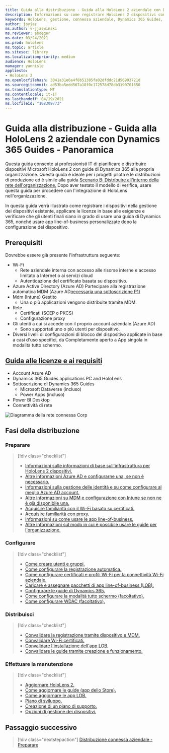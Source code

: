 ```yaml
---
title: Guida alla distribuzione - Guida alla HoloLens 2 aziendale con Dynamics 365 Guides - Panoramica
description: Informazioni su come registrare HoloLens 2 dispositivi con Dynamics 365 Guides su una rete connessa aziendale.
keywords: HoloLens, gestione, connessa aziendale, Dynamics 365 Guides, AAD, Azure AD, MDM, gestione dei dispositivi mobili
author: joyjaz
ms.author: v-jjaswinski
ms.reviewer: aboeger
ms.date: 03/24/2021
ms.prod: hololens
ms.topic: article
ms.sitesec: library
ms.localizationpriority: medium
audience: HoloLens
manager: yannisle
appliesto:
- HoloLens 2
ms.openlocfilehash: 3041a31e6a4f8b51385fa02dfddc21d56993721d
ms.sourcegitcommit: ad53ba5edd567a18f0c172578d78db3190701650
ms.translationtype: MT
ms.contentlocale: it-IT
ms.lasthandoff: 04/19/2021
ms.locfileid: "108309773"
---
```

# <a name="deployment-guide---corporate-connected-hololens-2-with-dynamics-365-guides---overview"></a>Guida alla distribuzione - Guida alla HoloLens 2 aziendale con Dynamics 365 Guides - Panoramica

Questa guida consente ai professionisti IT di pianificare e distribuire dispositivi Microsoft HoloLens 2 con guide di Dynamics 365 alla propria organizzazione. Questa guida è ideale per i progetti pilota e le distribuzioni di produzione ed è simile alla guida [Scenario B: Distribuire all'interno della rete dell'organizzazione.](https://docs.microsoft.com/hololens/common-scenarios#scenario-b-deploy-inside-your-organizations-network) Dopo aver testato il modello di verifica, usare questa guida per procedere con l'integrazione di HoloLens nell'organizzazione.

In questa guida verrà illustrato come registrare i dispositivi nella gestione dei dispositivi esistente, applicare le licenze in base alle esigenze e verificare che gli utenti finali siano in grado di usare una guida di Dynamics 365, nonché usare app line-of-business personalizzate dopo la configurazione del dispositivo. 

## <a name="prerequisites"></a>Prerequisiti

Dovrebbe essere già presente l'infrastruttura seguente:
- Wi-Fi
    - Rete aziendale interna con accesso alle risorse interne e accesso limitato a Internet o ai servizi cloud
    - Autenticazione del certificato basata su dispositivo.
- Azure Active Directory (Azure AD) Partecipare alla registrazione automatica MDM (Azure AD[necessaria una sottoscrizione P1)](https://docs.microsoft.com/azure/active-directory/fundamentals/active-directory-whatis)
- Mdm (Intune) Gestito
    - Una o più applicazioni vengono distribuite tramite MDM.
- Rete 
    - Certificati (SCEP o PKCS)
    - Configurazione proxy
- Gli utenti a cui si accede con il proprio account aziendale (Azure AD)
    - Sono supportati uno o più utenti per dispositivo.
- Diversi livelli di configurazioni di blocco del dispositivo applicate in base a casi d'uso specifici, da Completamente aperto a App singola in modalità tutto schermo.

## <a name="guides-licensing-and-requirements"></a>[Guida alle licenze e ai requisiti](https://docs.microsoft.com/dynamics365/mixed-reality/guides/requirements#licensing-and-product-requirements)
- Account Azure AD
- Dynamics 365 Guides applications PC and HoloLens
- Sottoscrizione di Dynamics 365 Guides
    - Microsoft Dataverse (incluso)
    - Power Apps (incluso)
- Power BI Desktop
- Connettività di rete

![Diagramma della rete connessa Corp](./images/corpconnected-diagHL2-guides.png)

## <a name="stages-of-deployment"></a>Fasi della distribuzione
### <a name="prepare"></a>Preparare
> [!div class="checklist"]
>- [Informazioni sulle informazioni di base sull'infrastruttura per HoloLens 2 dispositivi.](hololens2-corp-connected-prepare.md#infrastructure-essentials)
>- [Altre informazioni Azure AD e configurarne una, se non è necessario.](hololens2-corp-connected-prepare.md#azure-active-directory)
>- [Informazioni sulla gestione delle identità e su come configurare al meglio Azure AD account.](hololens2-corp-connected-prepare.md#identity-management)
>- [Altre informazioni su MDM e configurazione con Intune se non ne è già disponibile una.](hololens2-corp-connected-prepare.md#mobile-device-management)
>- [Acquisire familiarità con il Wi-Fi basato su certificati.](hololens2-corp-connected-prepare.md#certificates)
>- [Acquisire familiarità con proxy.](hololens2-corp-connected-prepare.md#proxy)
>- [Informazioni su come usare le app line-of-business.](hololens2-corp-connected-prepare.md#line-of-business-apps)
>- [Altre informazioni sul modo in cui è possibile usare le guide per l'organizzazione.](hololens2-corp-connected-prepare.md#guides-playbook)
### <a name="configure"></a>Configurare
> [!div class="checklist"]
>- [Come creare utenti e gruppi.](hololens2-corp-connected-configure.md#azure-users-and-groups)
>- [Come configurare la registrazione automatica.](hololens2-corp-connected-configure.md#auto-enrollment-on-hololens-2)
>- [Come configurare certificati e profili Wi-Fi per la connettività Wi-Fi aziendale.](hololens2-corp-connected-configure.md#corporate-wi-fi-connectivity)
>- [Caricare e assegnare pacchetti di app line-of-business (LOB).](hololens2-corp-connected-configure.md#app-deployment)
>- [Configurare le guide di Dynamics 365.](hololens2-corp-connected-configure.md#setup-guides-application-licenses-dataverse-and-authoring)
>- [Come configurare la modalità tutto schermo (facoltativo).](hololens2-corp-connected-configure.md#optional-kiosk-mode)
>- [Come configurare WDAC (facoltativo).](hololens2-corp-connected-configure.md#optional-wdac)
### <a name="deploy"></a>Distribuisci
> [!div class="checklist"]
>-  [Convalidare la registrazione tramite dispositivo e MDM.](hololens2-corp-connected-deploy.md#enrollment-validation)
>-  [Convalidare Wi-Fi certificati.](hololens2-corp-connected-deploy.md#wi-fi-certificate-validation)
>-  [Convalidare l'installazione dell'app LOB.](hololens2-corp-connected-deploy.md#validate-lob-app-install)
>-  [Convalidare le guide tramite creazione e funzionamento.](hololens2-corp-connected-deploy.md#validate-dynamics-365-guides)
### <a name="maintain"></a>Effettuare la manutenzione
> [!div class="checklist"]
>- [Aggiornare HoloLens 2.](hololens2-corp-connected-maintain.md#update-hololens)
>- [Come aggiornare le guide (app dello Store).](hololens2-corp-connected-maintain.md#how-to-update-dynamics-365-guides-and-other-store-apps)
>- [Come aggiornare le app LOB.](hololens2-corp-connected-maintain.md#how-to-update-lob-apps) 
>- [Piano di sviluppo.](hololens2-corp-connected-maintain.md#development-plan) 
>- [Creazione di un piano di supporto.](hololens2-corp-connected-maintain.md#support-plan)
>- [Opzioni di gestione dei dispositivi.](hololens2-corp-connected-maintain.md#device-management)

## <a name="next-step"></a>Passaggio successivo 
> [!div class="nextstepaction"]
> [Distribuzione connessa aziendale - Preparare](hololens2-corp-connected-prepare.md)
